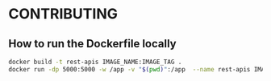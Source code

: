 # CONTRIBUTING

## How to run the Dockerfile locally

```sh
docker build -t rest-apis IMAGE_NAME:IMAGE_TAG .
docker run -dp 5000:5000 -w /app -v "$(pwd)":/app  --name rest-apis IMAGE_NAME:IMAGE_TAG sh -c "flask run"
```
